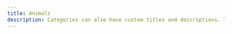 ```yaml
---
title: Animals
description: Categories can also have custom titles and descriptions. The description of the Animals category lives in `content/categories/animals/_index.md`. Categories can also have custom titles and descriptions. The description of the Animals category lives in `content/categories/animals/_index.md`.Categories can also have custom titles and descriptions. The description of the Animals category lives in `content/categories/animals/_index.md`.Categories can also have custom titles and descriptions. The description of the Animals category lives in `content/categories/animals/_index.md`.Categories can also have custom titles and descriptions. The description of the Animals category lives in `content/categories/animals/_index.md`.
---
```

